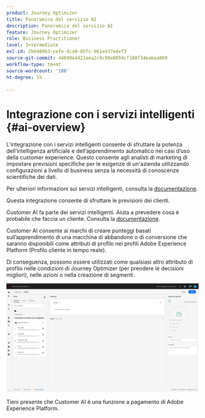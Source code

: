 ```yaml
---
product: Journey Optimizer
title: Panoramica del servizio AI
description: Panoramica del servizio AI
feature: Journey Optimizer
role: Business Practitioner
level: Intermediate
exl-id: 2b6989b3-cefe-4ca9-85fc-961a437edef3
source-git-commit: 44680e4421aea2c9c90a8059cf188f34eabaa869
workflow-type: tm+mt
source-wordcount: '180'
ht-degree: 1%

---
```


# Integrazione con i servizi intelligenti {#ai-overview}

L’integrazione con i servizi intelligenti consente di sfruttare la potenza dell’intelligenza artificiale e dell’apprendimento automatico nei casi d’uso della customer experience. Questo consente agli analisti di marketing di impostare previsioni specifiche per le esigenze di un&#39;azienda utilizzando configurazioni a livello di business senza la necessità di conoscenze scientifiche dei dati.

Per ulteriori informazioni sui servizi intelligenti, consulta la [documentazione](https://docs.adobe.com/content/help/en/experience-platform/intelligent-services/home.html).

Questa integrazione consente di sfruttare le previsioni dei clienti.

Customer AI fa parte dei servizi intelligenti. Aiuta a prevedere cosa è probabile che faccia un cliente. Consulta la [documentazione](https://docs.adobe.com/content/help/en/experience-platform/intelligent-services/customer-ai/overview.html).

Customer AI consente ai marchi di creare punteggi basati sull’apprendimento di una macchina di abbandono o di conversione che saranno disponibili come attributi di profilo nei profili Adobe Experience Platform (Profilo cliente in tempo reale).

Di conseguenza, possono essere utilizzati come qualsiasi altro attributo di profilo nelle condizioni di Journey Optimizer (per prendere le decisioni migliori), nelle azioni o nella creazione di segmenti.

![](../assets/customer-ai.png)

Tieni presente che Customer AI è una funzione a pagamento di Adobe Experience Platform.